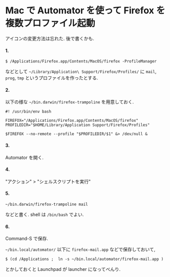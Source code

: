 <!-- -*- coding: utf-8 -*- -->

# Mac で Automator を使って Firefox を複数プロファイル起動

アイコンの変更方法は忘れた. 後で書くかも.

#### 1.
```shell-script
$ /Applications/Firefox.app/Contents/MacOS/firefox -ProfileManager
```
などとして `~/Library/Application\ Support/Firefox/Profiles/` に `mail`, `prog`, `tmp`
というプロファイルを作ったとする.

#### 2.
以下の様な `~/bin.darwin/firefox-trampoline` を用意しておく.

```shell-script
#! /usr/bin/env bash

FIREFOX="/Applications/Firefox.app/Contents/MacOS/firefox"
PROFILEDIR="$HOME/Library/Application Support/Firefox/Profiles"

$FIREFOX --no-remote --profile "$PROFILEDIR/$1" &> /dev/null &
```

#### 3.
Automator を開く.

#### 4.

"アクション" > "シェルスクリプトを実行"

#### 5.

```shell-script
~/bin.darwin/firefox-trampoline mail
```

などと書く. shell は `/bin/bash` でよい.

#### 6.

Command-S で保存.

`~/bin.local/automator/` 以下に `firefox-mail.app` などで保存しておいて,

```shell-script
$ (cd /Applications ;  ln -s ~/bin.local/automator/firefox-mail.app )
```

とかしておくと Launchpad が launcher になってべんり.

